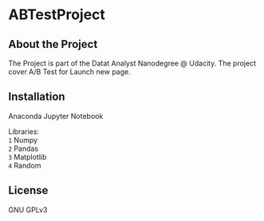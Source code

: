 # ABTestProject

## About the Project 
The Project is part of the Datat Analyst Nanodegree @ Udacity. The project cover A/B Test for Launch new page.

## Installation 
Anaconda Jupyter Notebook 

Libraries: <br/>
`1` Numpy <br/>
`2` Pandas <br/>
`3` Matplotlib <br/>
`4` Random
 
 ## License
 GNU GPLv3

